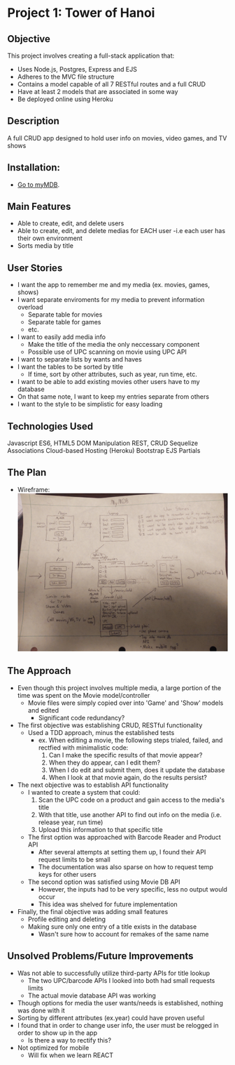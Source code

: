 # Project 1: Tower of Hanoi

## Objective
This project involves creating a full-stack application that:
- Uses Node.js, Postgres, Express and EJS
- Adheres to the MVC file structure
- Contains a model capable of all 7 RESTful routes and a full CRUD
- Have at least 2 models that are associated in some way
- Be deployed online using Heroku

## Description
A full CRUD app designed to hold user info on movies, video games, and TV shows

## Installation: 
- [Go to myMDB](https://my-media-db.herokuapp.com/).

## Main Features
- Able to create, edit, and delete users
- Able to create, edit, and delete medias for EACH user
    -i.e each user has their own environment
- Sorts media by title

## User Stories
- I want the app to remember me and my media (ex. movies, games, shows)
- I want separate enviroments for my media to prevent information overload
    - Separate table for movies
    - Separate table for games
    - etc.
- I want to easily add media info
    - Make the title of the media the only neccessary component
    - Possible use of UPC scanning on movie using UPC API
- I want to separate lists by wants and haves
- I want the tables to be sorted by title
    - If time, sort by other attributes, such as year, run time, etc.
- I want to be able to add existing movies other users have to my database
- On that same note, I want to keep my entries separate from others
- I want to the style to be simplistic for easy loading

## Technologies Used
Javascript ES6, HTML5
DOM Manipulation
REST, CRUD
Sequelize Associations
Cloud-based Hosting (Heroku)
Bootstrap
EJS Partials

## The Plan
- Wireframe:
![](public/images/wireframe.jpg)

## The Approach
- Even though this project involves multiple media, a large portion of the time was spent on the Movie model/controller
    - Movie files were simply copied over into 'Game' and 'Show' models and edited
        - Significant code redundancy?
- The first objective was establishing CRUD, RESTful functionality
    - Used a TDD approach, minus the established tests
        - ex. When editing a movie, the following steps trialed, failed, and rectfied with minimalistic code:
            1) Can I make the specific results of that movie appear?
            2) When they do appear, can I edit them?
            3) When I do edit and submit them, does it update the database
            4) When I look at that movie again, do the results persist?
- The next objective was to establish API functionality
    - I wanted to create a system that could:
        1) Scan the UPC code on a product and gain access to the media's title
        2) With that title, use another API to find out info on the media (i.e. release year, run time)
        3) Upload this information to that specific title
    - The first option was approached with Barcode Reader and Product API
        - After several attempts at setting them up, I found their API request limits to be small
        - The documentation was also sparse on how to request temp keys for other users
    - The second option was satisfied using Movie DB API
        - However, the inputs had to be very specific, less no output would occur
        - This idea was shelved for future implementation
- Finally, the final objective was adding small features
    - Profile editing and deleting
    - Making sure only one entry of a title exists in the database
        - Wasn't sure how to account for remakes of the same name

## Unsolved Problems/Future Improvements
- Was not able to successfully utilize third-party APIs for title lookup
    - The two UPC/barcode APIs I looked into both had small requests limits
    - The actual movie database API was working
- Though options for media the user wants/needs is established, nothing was done with it
- Sorting by different attributes (ex.year) could have proven useful
- I found that in order to change user info, the user must be relogged in order to show up in the app
    - Is there a way to rectify this?
- Not optimized for mobile
    - Will fix when we learn REACT


